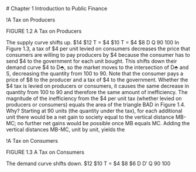 \# Chapter 1 Introduction to Public Finance

!A Tax on Producers

FIGURE 1.2 A Tax on Producers

The supply curve shifts up. $14 $12 T = $4 $10 T = $4 $8 D Q 90 100 In Figure 1.3, a tax of $4 per unit levied on consumers decreases the price that consumers are willing to pay producers by $4 because the consumer has to send $4 to the government for each unit bought. This shifts down their demand curve $4 to D⬘, so the market moves to the intersection of D⬘ and S, decreasing the quantity from 100 to 90. Note that the consumer pays a price of $8 to the producer and a tax of $4 to the government. Whether the $4 tax is levied on producers or consumers, it causes the same decrease in quantity from 100 to 90 and therefore the same amount of inefficiency. The magnitude of the inefficiency from the $4 per unit tax (whether levied on producers or consumers) equals the area of the triangle BAD in Figure 1.4. Why? Starting at 90 units (the quantity under the tax), for each additional unit there would be a net gain to society equal to the vertical distance MB-MC; no further net gains would be possible once MB equals MC. Adding the vertical distances MB-MC, unit by unit, yields the

!A Tax on Consumers

FIGURE 1.3 A Tax on Consumers

The demand curve shifts down. $12 $10 T = $4 $8 $6 D D′ Q 90 100